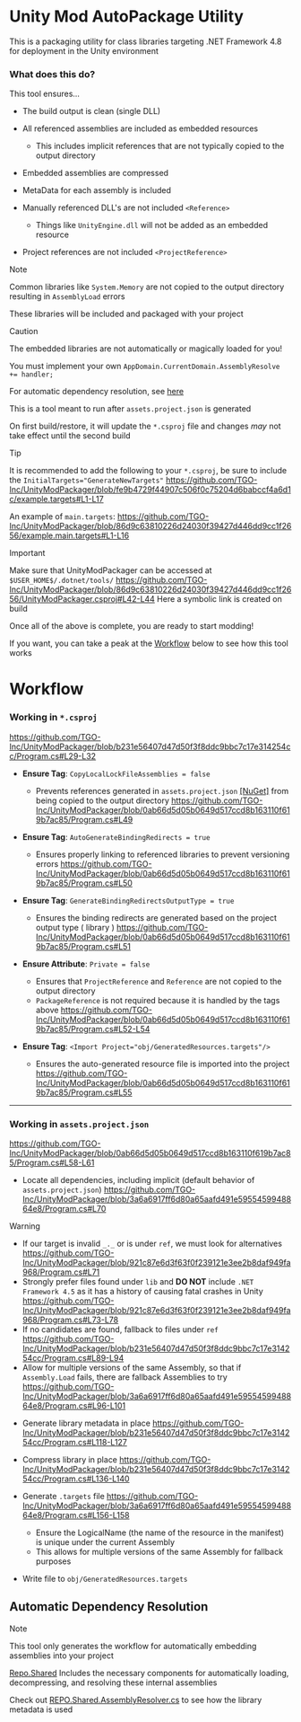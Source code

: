 # Unity Mod AutoPackage Utility

This is a packaging utility for class libraries targeting .NET Framework 4.8 for deployment in the Unity environment

### What does this do?
This tool ensures...
- The build output is clean (single DLL)
  
- All referenced assemblies are included as embedded resources
  - This includes implicit references that are not typically copied to the output directory
  
- Embedded assemblies are compressed
  
- MetaData for each assembly is included
  
- Manually referenced DLL's are not included `<Reference>`
  - Things like `UnityEngine.dll` will not be added as an embedded resource
    
- Project references are not included `<ProjectReference>`
    
> [!NOTE]
> Common libraries like `System.Memory` are not copied to the output directory resulting in `AssemblyLoad` errors
> 
> These libraries will be included and packaged with your project

> [!CAUTION]
> The embedded libraries are not automatically or magically loaded for you!
>
> You must implement your own `AppDomain.CurrentDomain.AssemblyResolve += handler;`
>
> For automatic dependency resolution, see [here](README.md#automatic-dependency-resolution)

This is a tool meant to run after `assets.project.json` is generated

On first build/restore, it will update the `*.csproj` file and changes *may* not take effect until the second build

> [!TIP]
> It is recommended to add the following to your `*.csproj`, be sure to include the `InitialTargets="GenerateNewTargets"`
> https://github.com/TGO-Inc/UnityModPackager/blob/fe9b4729f44907c506f0c75204d6babccf4a6d1c/example.targets#L1-L17


An example of `main.targets`:
https://github.com/TGO-Inc/UnityModPackager/blob/86d9c63810226d24030f39427d446dd9cc1f2656/example.main.targets#L1-L16

> [!IMPORTANT]
> Make sure that UnityModPackager can be accessed at `$USER_HOME$/.dotnet/tools/`
> https://github.com/TGO-Inc/UnityModPackager/blob/86d9c63810226d24030f39427d446dd9cc1f2656/UnityModPackager.csproj#L42-L44
> Here a symbolic link is created on build

Once all of the above is complete, you are ready to start modding!

If you want, you can take a peak at the [Workflow](README.md#workflow) below to see how this tool works

# Workflow

### Working in `*.csproj`
https://github.com/TGO-Inc/UnityModPackager/blob/b231e56407d47d50f3f8ddc9bbc7c17e314254cc/Program.cs#L29-L32

- **Ensure Tag**: `CopyLocalLockFileAssemblies = false`
  - Prevents references generated in `assets.project.json` [[NuGet]](https://nuget.org/) from being copied to the output directory
    https://github.com/TGO-Inc/UnityModPackager/blob/0ab66d5d05b0649d517ccd8b163110f619b7ac85/Program.cs#L49

- **Ensure Tag**: `AutoGenerateBindingRedirects = true`
  - Ensures properly linking to referenced libraries to prevent versioning errors
    https://github.com/TGO-Inc/UnityModPackager/blob/0ab66d5d05b0649d517ccd8b163110f619b7ac85/Program.cs#L50
    
- **Ensure Tag**: `GenerateBindingRedirectsOutputType = true`
  - Ensures the binding redirects are generated based on the project output type ( library )
    https://github.com/TGO-Inc/UnityModPackager/blob/0ab66d5d05b0649d517ccd8b163110f619b7ac85/Program.cs#L51
 
- **Ensure Attribute**: `Private = false`
  - Ensures that `ProjectReference` and `Reference` are not copied to the output directory
  - `PackageReference` is not required because it is handled by the tags above
    https://github.com/TGO-Inc/UnityModPackager/blob/0ab66d5d05b0649d517ccd8b163110f619b7ac85/Program.cs#L52-L54
 
- **Ensure Tag**: `<Import Project="obj/GeneratedResources.targets"/>`
  - Ensures the auto-generated resource file is imported into the project
    https://github.com/TGO-Inc/UnityModPackager/blob/0ab66d5d05b0649d517ccd8b163110f619b7ac85/Program.cs#L55

***

### Working in `assets.project.json`
https://github.com/TGO-Inc/UnityModPackager/blob/0ab66d5d05b0649d517ccd8b163110f619b7ac85/Program.cs#L58-L61

- Locate all dependencies, including implicit (default behavior of `assets.project.json`)
  https://github.com/TGO-Inc/UnityModPackager/blob/3a6a6917ff6d80a65aafd491e5955459948864e8/Program.cs#L70

> [!WARNING]
> - If our target is invalid `_._` or is under `ref`, we must look for alternatives
> https://github.com/TGO-Inc/UnityModPackager/blob/921c87e6d3f63f0f239121e3ee2b8daf949fa968/Program.cs#L71
> - Strongly prefer files found under `lib` and **DO NOT** include `.NET Framework 4.5` as it has a history of causing fatal crashes in Unity
> https://github.com/TGO-Inc/UnityModPackager/blob/921c87e6d3f63f0f239121e3ee2b8daf949fa968/Program.cs#L73-L78
> - If no candidates are found, fallback to files under `ref`
> https://github.com/TGO-Inc/UnityModPackager/blob/b231e56407d47d50f3f8ddc9bbc7c17e314254cc/Program.cs#L89-L94
> - Allow for multiple versions of the same Assembly, so that if `Assembly.Load` fails, there are fallback Assemblies to try
> https://github.com/TGO-Inc/UnityModPackager/blob/3a6a6917ff6d80a65aafd491e5955459948864e8/Program.cs#L96-L101

- Generate library metadata in place
  https://github.com/TGO-Inc/UnityModPackager/blob/b231e56407d47d50f3f8ddc9bbc7c17e314254cc/Program.cs#L118-L127

- Compress library in place
  https://github.com/TGO-Inc/UnityModPackager/blob/b231e56407d47d50f3f8ddc9bbc7c17e314254cc/Program.cs#L136-L140
  
- Generate `.targets` file
  https://github.com/TGO-Inc/UnityModPackager/blob/3a6a6917ff6d80a65aafd491e5955459948864e8/Program.cs#L156-L158
  - Ensure the LogicalName (the name of the resource in the manifest) is unique under the current Assembly
  - This allows for multiple versions of the same Assembly for fallback purposes

 - Write file to `obj/GeneratedResources.targets`

## Automatic Dependency Resolution
> [!NOTE]
> This tool only generates the workflow for automatically embedding assemblies into your project
> 
> [Repo.Shared](https://github.com/TGO-Inc/REPO.Shared) Includes the necessary components for automatically loading, decompressing, and resolving these internal assemblies
> 
> Check out [REPO.Shared.AssemblyResolver.cs](https://github.com/TGO-Inc/REPO.Shared/blob/6817cb6d2d214869e8d970d99a46c84601130347/Internal/AssemblyResolver.cs#L143-L183) to see how the library metadata is used
